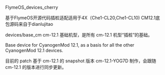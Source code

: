  FlymeOS_devices_cherry

基于FlymeOS开源代码插桩适配适用于4X（Che1-CL20,Che1-CL10)
CM12.1底包源码来自于dianlujitao

devices/base_cm
cm-12.1 基础机型，是所有 cm-12.1 机型“插桩”的基础。

Base device for CyanogenMod 12.1, as a basis for all the other CyanogenMod 12.1 devices.

目前的 patch 基于 cm-12.1 的 snapshot 版本 cm-12.1-YOG7D 制作，会跟随 cm-12.1 的版本进行同步更新。
